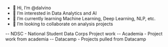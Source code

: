 - 👋 Hi, I’m @dalvino
- 👀 I’m interested in Data Analytics and AI 
- 🌱 I’m currently learning Machine Learning, Deep Learning, NLP, etc.
- 💞️ I’m looking to collaborate on analysis projects

-- NDSC - National Student Data Corps Project work
-- Academia - Project work from academia
-- Datacamp - Projects pulled from Datacamp




<!---
dalvino/dalvino is a ✨ special ✨ repository because its `README.md` (this file) appears on your GitHub profile.
You can click the Preview link to take a look at your changes.
--->
